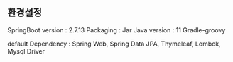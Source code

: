 ## 환경설정

SpringBoot version : 2.7.13
Packaging : Jar
Java version : 11
Gradle-groovy

default Dependency :
    Spring Web, Spring Data JPA, Thymeleaf, Lombok, Mysql Driver